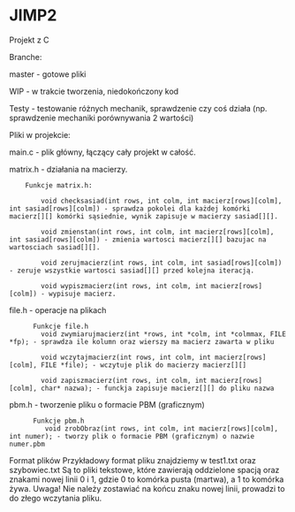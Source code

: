 # JIMP2
Projekt z C

Branche:

  master - gotowe pliki

  WIP - w trakcie tworzenia, niedokończony kod

  Testy - testowanie różnych mechanik, sprawdzenie czy coś działa (np. sprawdzenie mechaniki porównywania 2 wartości)


Pliki w projekcie:
  
  main.c - plik główny, łączący cały projekt w całość.
  
  matrix.h - działania na macierzy.
      
        Funkcje matrix.h:
        
            void checksasiad(int rows, int colm, int macierz[rows][colm], int sasiad[rows][colm]) - sprawdza pokolei dla każdej komórki macierz[][] komórki sąsiednie, wynik zapisuje w macierzy sasiad[][].
            
            void zmienstan(int rows, int colm, int macierz[rows][colm], int sasiad[rows][colm]) - zmienia wartosci macierz[][] bazujac na wartosciach sasiad[][].
            
            void zerujmacierz(int rows, int colm, int sasiad[rows][colm]) - zeruje wszystkie wartosci sasiad[][] przed kolejna iteracją.
            
            void wypiszmacierz(int rows, int colm, int macierz[rows][colm]) - wypisuje macierz.
  file.h - operacje na plikach
        
          Funkcje file.h
            void zwymiarujmacierz(int *rows, int *colm, int *colmmax, FILE *fp); - sprawdza ile kolumn oraz wierszy ma macierz zawarta w pliku
            
            void wczytajmacierz(int rows, int colm, int macierz[rows][colm], FILE *file); - wczytuje plik do macierzy macierz[][]
            
            void zapiszmacierz(int rows, int colm, int macierz[rows][colm], char* nazwa); - funckja zapisuje macierz[][] do pliku nazwa
            
            
  pbm.h - tworzenie pliku o formacie PBM (graficznym)
          
          Funkcje pbm.h
             void zrobObraz(int rows, int colm, int macierz[rows][colm], int numer); - tworzy plik o formacie PBM (graficznym) o nazwie numer.pbm
             
             
Format plików
Przykładowy format pliku znajdziemy w test1.txt oraz szybowiec.txt
Są to pliki tekstowe, które zawierają oddzielone spacją oraz znakami nowej linii 0 i 1, gdzie 0 to komórka pusta (martwa), a 1 to komórka żywa. Uwaga! Nie należy zostawiać na końcu znaku nowej linii, prowadzi to do złego wczytania pliku.
            
